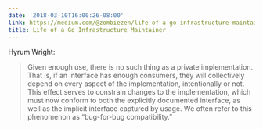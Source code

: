 ```yaml
---
date: '2018-03-10T16:00:26-08:00'
link: https://medium.com/@zombiezen/life-of-a-go-infrastructure-maintainer-cb1419308eb5
title: Life of a Go Infrastructure Maintainer
---
```


Hyrum Wright:

>Given enough use, there is no such thing as a private implementation. That is, if an interface has enough consumers, they will collectively depend on every aspect of the implementation, intentionally or not. This effect serves to constrain changes to the implementation, which must now conform to both the explicitly documented interface, as well as the implicit interface captured by usage. We often refer to this phenomenon as “bug-for-bug compatibility.”
